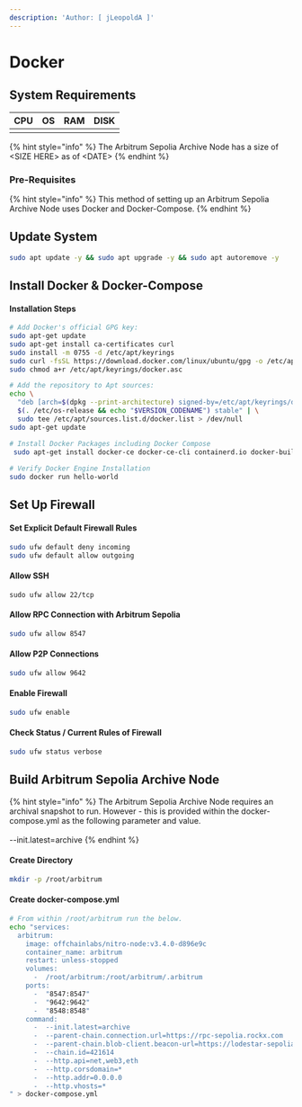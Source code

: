 ```yaml
---
description: 'Author: [ jLeopoldA ]'
---
```


# Docker

## System Requirements

| CPU | OS | RAM | DISK |
| --- | -- | --- | ---- |
|     |    |     |      |

{% hint style="info" %}
The Arbitrum Sepolia Archive Node has a size of \<SIZE HERE> as of \<DATE>
{% endhint %}

### Pre-Requisites

{% hint style="info" %}
This method of setting up an Arbitrum Sepolia Archive Node uses Docker and Docker-Compose.
{% endhint %}

## Update System

```bash
sudo apt update -y && sudo apt upgrade -y && sudo apt autoremove -y
```

## Install Docker & Docker-Compose

#### Installation Steps

```bash
# Add Docker's official GPG key:
sudo apt-get update
sudo apt-get install ca-certificates curl
sudo install -m 0755 -d /etc/apt/keyrings
sudo curl -fsSL https://download.docker.com/linux/ubuntu/gpg -o /etc/apt/keyrings/docker.asc
sudo chmod a+r /etc/apt/keyrings/docker.asc

# Add the repository to Apt sources:
echo \
  "deb [arch=$(dpkg --print-architecture) signed-by=/etc/apt/keyrings/docker.asc] https://download.docker.com/linux/ubuntu \
  $(. /etc/os-release && echo "$VERSION_CODENAME") stable" | \
  sudo tee /etc/apt/sources.list.d/docker.list > /dev/null
sudo apt-get update

# Install Docker Packages including Docker Compose
 sudo apt-get install docker-ce docker-ce-cli containerd.io docker-buildx-plugin docker-compose-plugin
 
# Verify Docker Engine Installation
sudo docker run hello-world
```

## Set Up Firewall

#### Set Explicit Default Firewall Rules

```bash
sudo ufw default deny incoming
sudo ufw default allow outgoing
```

#### Allow SSH

```
sudo ufw allow 22/tcp
```

#### Allow RPC Connection with Arbitrum Sepolia&#x20;

```bash
sudo ufw allow 8547
```

#### Allow P2P Connections

```bash
sudo ufw allow 9642
```

#### Enable Firewall

```bash
sudo ufw enable
```

#### Check Status / Current Rules of Firewall

```bash
sudo ufw status verbose
```

## Build Arbitrum Sepolia Archive Node

{% hint style="info" %}
The Arbitrum Sepolia Archive Node requires an archival snapshot to run. However - this is provided within the docker-compose.yml as the following parameter and value.\
\
\--init.latest=archive
{% endhint %}

#### Create Directory

```bash
mkdir -p /root/arbitrum
```

#### Create docker-compose.yml

```bash
# From within /root/arbitrum run the below.
echo "services:
  arbitrum:
    image: offchainlabs/nitro-node:v3.4.0-d896e9c
    container_name: arbitrum
    restart: unless-stopped
    volumes:
      -  /root/arbitrum:/root/arbitrum/.arbitrum
    ports:
      -  "8547:8547"
      -  "9642:9642"
      -  "8548:8548"
    command:
      -  --init.latest=archive
      -  --parent-chain.connection.url=https://rpc-sepolia.rockx.com
      -  --parent-chain.blob-client.beacon-url=https://lodestar-sepolia.chainsafe.io
      -  --chain.id=421614
      -  --http.api=net,web3,eth
      -  --http.corsdomain=*
      -  --http.addr=0.0.0.0
      -  --http.vhosts=*
" > docker-compose.yml
```

